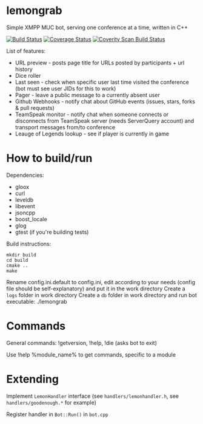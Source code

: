 lemongrab
=========

Simple XMPP MUC bot, serving one conference at a time, written in C++

[![Build Status](https://travis-ci.org/Chemrat/lemongrab.svg?branch=master)](https://travis-ci.org/Chemrat/lemongrab)
[![Coverage Status](https://coveralls.io/repos/github/Chemrat/lemongrab/badge.svg?branch=master)](https://coveralls.io/github/Chemrat/lemongrab?branch=master)
[![Coverity Scan Build Status](https://scan.coverity.com/projects/8766/badge.svg)](https://scan.coverity.com/projects/8766)

List of features:

* URL preview - posts page title for URLs posted by participants + url history
* Dice roller
* Last seen - check when specific user last time visited the conference (bot must see user JIDs for this to work)
* Pager - leave a public message to a currently absent user
* Github Webhooks - notify chat about GitHub events (issues, stars, forks & pull requests)
* TeamSpeak monitor - notify chat when someone connects or disconnects from TeamSpeak server (needs ServerQuery account) and transport messages from/to conference
* Leauge of Legends lookup - see if player is currently in game

How to build/run
================

Dependencies:

* gloox
* curl
* leveldb
* libevent
* jsoncpp
* boost_locale
* glog
* gtest (if you're building tests)

Build instructions:

```
mkdir build
cd build
cmake ..
make
```

Rename config.ini.default to config.ini, edit according to your needs (config file should be self-explanatory) and put it in the work directory
Create a `logs` folder in work directory
Create a `db` folder in work directory and run bot executable: ./lemongrab

Commands
========
General commands: !getversion, !help, !die (asks bot to exit)

Use !help %module_name% to get commands, specific to a module

Extending
=========
Implement `LemonHandler` interface (see `handlers/lemonhandler.h`, see `handlers/goodenough.*` for example)

Register handler in `Bot::Run()` in `bot.cpp`
